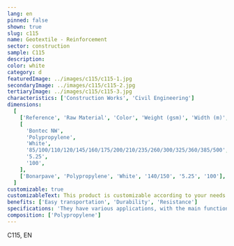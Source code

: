 ```yaml
---
lang: en
pinned: false
shown: true
slug: c115
name: Geotextile - Reinforcement
sector: construction
sample: C115
description:
color: white
category: d
featuredImage: ../images/c115/c115-1.jpg
secondaryImage: ../images/c115/c115-2.jpg
tertiaryImage: ../images/c115/c115-3.jpg
characteristics: ['Construction Works', 'Civil Engineering']
dimensions:
  [
    ['Reference', 'Raw Material', 'Color', 'Weight (gsm)', 'Width (m)', 'Length (m)'],
    [
      'Bontec NW',
      'Polypropylene',
      'White',
      '85/100/110/120/145/160/175/200/210/235/260/300/325/360/385/500',
      '5.25',
      '100',
    ],
    ['Bonarpave', 'Polypropylene', 'White', '140/150', '5.25', '100'],
  ]
customizable: true
customizableText: This product is customizable according to your needs. Contact us for more information.
benefits: ['Easy transportation', 'Durability', 'Resistance']
specifications: 'They have various applications, with the main functions being separation/drainage and reinforcement.'
composition: ['Polypropylene']
---
```


C115, EN
